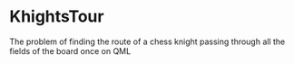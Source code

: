 # KhightsTour
The problem of finding the route of a chess knight passing through all the fields of the board once on QML
